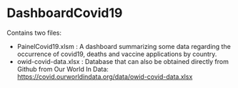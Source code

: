 # DashboardCovid19

Contains two files:
* PainelCovid19.xlsm : A dashboard summarizing some data regarding the occurrence of covid19, deaths and vaccine applications by country.
* owid-covid-data.xlsx : Database that can also be obtained directly from Github from Our World In Data: https://covid.ourworldindata.org/data/owid-covid-data.xlsx

